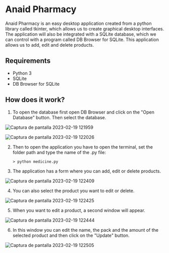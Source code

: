 # Anaid Pharmacy
Anaid Pharmacy is an easy desktop application created from a python library called tkinter, which allows us to create graphical desktop interfaces. The application will also be integrated with a SQLite database, which we can control with a program called DB Browser for SQLite.
This application allows us to add, edit and delete products.

## Requirements

* Python 3
* SQLite
* DB Browser for SQLite

## How does it work?

1. To open the database first open DB Browser and click on the "Open Database" button. Then select the database. 

![Captura de pantalla 2023-02-19 121959](https://user-images.githubusercontent.com/123415126/220158536-a43bc8c2-fdc5-4d37-92b1-ea6483bd6861.jpg)

![Captura de pantalla 2023-02-19 122026](https://user-images.githubusercontent.com/123415126/220158757-11405ac5-9084-47ac-9b56-048d545eec8d.jpg)

2. Then to open the application you have to open the terminal, set the folder path and type the name of the .py file: 

   `> python medicine.py`
   
3. The application has a form where you can add, edit or delete products.

![Captura de pantalla 2023-02-19 122409](https://user-images.githubusercontent.com/123415126/220161075-368d8550-f78d-4426-9bef-bd9962512e43.jpg)

4. You can also select the product you want to edit or delete.

![Captura de pantalla 2023-02-19 122425](https://user-images.githubusercontent.com/123415126/220161113-29eed583-044a-497d-bddb-8f4f4abe1050.jpg)

5. When you want to edit a product, a second window will appear.

![Captura de pantalla 2023-02-19 122444](https://user-images.githubusercontent.com/123415126/220161146-226379f7-b0fc-4672-ab9f-eecc25a7892c.jpg)

6. In this window you can edit the name, the pack and the amount of the selected product and then click on the "Update" button.

![Captura de pantalla 2023-02-19 122505](https://user-images.githubusercontent.com/123415126/220161192-a13ec756-32d0-4847-8e74-0ae0d0e91bce.jpg)





